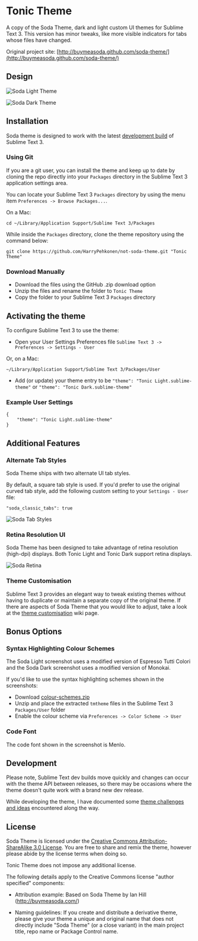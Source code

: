 # Tonic Theme

A copy of the Soda Theme, dark and light custom UI themes for Sublime Text 3.  This version has minor tweaks, like more visible indicators for tabs whose files have changed.

Original project site: [http://buymeasoda.github.com/soda-theme/](http://buymeasoda.github.com/soda-theme/)

## Design

![Soda Light Theme](http://buymeasoda.github.com/soda-theme/images/screenshots/soda-2-light-theme.png?v=4)

![Soda Dark Theme](http://buymeasoda.github.com/soda-theme/images/screenshots/soda-2-dark-theme.png?v=2)

## Installation

Soda theme is designed to work with the latest [development build](http://www.sublimetext.com/dev) of Sublime Text 3.

### Using Git

If you are a git user, you can install the theme and keep up to date by cloning the repo directly into your `Packages` directory in the Sublime Text 3 application settings area.

You can locate your Sublime Text 3 `Packages` directory by using the menu item `Preferences -> Browse Packages...`.

On a Mac:

	cd ~/Library/Application Support/Sublime Text 3/Packages

While inside the `Packages` directory, clone the theme repository using the command below:

    git clone https://github.com/HarryPehkonen/not-soda-theme.git "Tonic Theme"

### Download Manually

* Download the files using the GitHub .zip download option
* Unzip the files and rename the folder to `Tonic Theme`
* Copy the folder to your Sublime Text 3 `Packages` directory

## Activating the theme

To configure Sublime Text 3 to use the theme:

* Open your User Settings Preferences file `Sublime Text 3 -> Preferences -> Settings - User`

Or, on a Mac:

	~/Library/Application Support/Sublime Text 3/Packages/User

* Add (or update) your theme entry to be `"theme": "Tonic Light.sublime-theme"` or `"theme": "Tonic Dark.sublime-theme"`

### Example User Settings

    {
        "theme": "Tonic Light.sublime-theme"
    }

## Additional Features

### Alternate Tab Styles

Soda Theme ships with two alternate UI tab styles.

By default, a square tab style is used. If you'd prefer to use the original curved tab style, add the following custom setting to your `Settings - User` file:

    "soda_classic_tabs": true

![Soda Tab Styles](http://buymeasoda.github.com/soda-theme/images/features/multiple-tab-styles.png)

### Retina Resolution UI

Soda Theme has been designed to take advantage of retina resolution (high-dpi) displays. Both Tonic Light and Tonic Dark support retina displays.

![Soda Retina](http://buymeasoda.github.com/soda-theme/images/features/soda-retina.png)

### Theme Customisation

Sublime Text 3 provides an elegant way to tweak existing themes without having to duplicate or maintain a separate copy of the original theme. If there are aspects of Soda Theme that you would like to adjust, take a look at the [theme customisation](https://github.com/buymeasoda/soda-theme/wiki/Theme-customisation) wiki page.

## Bonus Options

### Syntax Highlighting Colour Schemes

The Soda Light screenshot uses a modified version of Espresso Tutti Colori and the Soda Dark screenshot uses a modified version of Monokai.

If you'd like to use the syntax highlighting schemes shown in the screenshots: 

* Download [colour-schemes.zip](http://buymeasoda.github.com/soda-theme/extras/colour-schemes.zip)
* Unzip and place the extracted `tmtheme` files in the Sublime Text 3 `Packages/User` folder
* Enable the colour scheme via `Preferences -> Color Scheme -> User`

### Code Font

The code font shown in the screenshot is Menlo.

## Development

Please note, Sublime Text dev builds move quickly and changes can occur with the theme API between releases, so there may be occasions where the theme doesn't quite work with a brand new dev release.

While developing the theme, I have documented some [theme challenges and ideas](https://github.com/buymeasoda/soda-theme/wiki/Theme-challenges-and-ideas) encountered along the way.

## License

Soda Theme is licensed under the [Creative Commons Attribution-ShareAlike 3.0 License](http://creativecommons.org/licenses/by-sa/3.0/). You are free to share and remix the theme, however please abide by the license terms when doing so.

Tonic Theme does not impose any additional license.

The following details apply to the Creative Commons license "author specified" components:

* Attribution example: Based on Soda Theme by Ian Hill (http://buymeasoda.com/)

* Naming guidelines: If you create and distribute a derivative theme, please give your theme a unique and original name that does not directly include "Soda Theme" (or a close variant) in the main project title, repo name or Package Control name.
